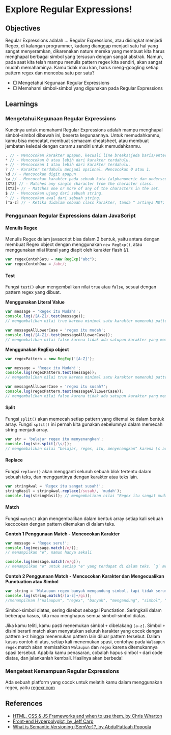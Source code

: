 # Explore Regular Expressions!

## Objectives

Regular Expressions adalah ...
Regular Expressions, atau disingkat menjadi Regex, di kalangan programmer, kadang dianggap menjadi satu hal yang sangat menyeramkan, dikarenakan nature mereka yang membuat kita harus menghapal berbagai simbol yang tersusun dengan sangat abstrak. Namun, pada saat kita telah mampu menulis pattern regex kita sendiri, akan sangat mudah memahaminya. Kamu tidak mau kan, harus meng-googling setiap pattern regex dan mencoba satu per satu?


- ▢ Mengetahui Kegunaan Regular Expressions
- ▢ Memahami simbol-simbol yang digunakan pada Regular Expressions

## Learnings

### Mengetahui Kegunaan Regular Expressions

Kuncinya untuk memahami Regular Expressions adalah mampu menghapal simbol-simbol dibawah ini, beserta kegunaannya. Untuk memudahkanmu, kamu bisa mencatat, membuat semacam cheatsheet, atau membuat jembatan keledai dengan caramu sendiri untuk memudahkanmu.

```javascript
. // - Mencocokan karakter apapun, kecuali line breaks(jeda baris/enter).
* // - Mencocokan 0 atau lebih dari karakter terdahulu.
+ // - Mencocokan 1 atau lebih dari karakter terdahulu.
? // - Karakter terdahulu menjadi opsional. Mencocokan 0 atau 1.
\d // - Mencocokan digit apapun
\w // - Mencocokan karakter pada sebuah kata (alphanumeric dan underscore/garis bawah).
[XYZ] // - Matches any single character from the character class.
[XYZ]+ // - Matches one or more of any of the characters in the set.
$ // - Mencocokan ujung dari sebuah string.
^ // - Mencocokan awal dari sebuah string.
[^a-z] // - Ketika didalam sebuah class karakter, tanda ^ artinya NOT; dalam kasus ini, regex akan mencocokan apapun yang bukan karakter lowercase.
```

### Penggunaan Regular Expressions dalam JavaScript

#### Menulis Regex

Menulis Regex dalam javascript bisa dalam 2 bentuk, yaitu antara dengan membuat Regex object dengan menggunakan `new RegExp()`, atau menggunakan nilai literal yang diapit oleh karakter flash (/).

```javascript
var regexContohSatu = new RegExp("abc");
var regexContohDua = /abc/;
```

#### Test
Fungsi `test()` akan mengembalikan nilai `true` atau `false`, sesuai dengan pattern regex yang dibuat.

**Menggunakan Literal Value**
```javascript
var message = 'Regex itu Mudah!';
console.log(/[A-Z]/.test(message));
// mengembalikan nilai true karena minimal satu karakter memenuhi pattern A-Z

var messageAllLowerCase = 'regex itu mudah';
console.log(/[A-Z]/.test(messageAllLowerCase));
// mengembalikan nilai false karena tidak ada satupun karakter yang memenuhi pattern A-Z
```

**Menggunakan RegExp object**

```javascript
var regexPattern = new RegExp('[A-Z]');

var message = 'Regex itu Mudah!';
console.log(regexPattern.test(message));
// mengembalikan nilai true karena minimal satu karakter memenuhi pattern A-Z

var messageAllLowerCase = 'regex itu susah?';
console.log(regexPattern.test(messageAllLowerCase));
// mengembalikan nilai false karena tidak ada satupun karakter yang memenuhi pattern A-Z
```

#### Split
Fungsi `split()` akan memecah setiap pattern yang ditemui ke dalam bentuk array. Fungsi `split()` ini
pernah kita gunakan sebelumnya dalam memecah string menjadi array.

```javascript
var str = 'belajar regex itu menyenangkan';
console.log(str.split(/\s/));
// mengembalikan nilai "belajar, regex, itu, menyenangkan" karena \s adalah sebuah pattern untuk satu spasi.
```

#### Replace
Fungsi `replace()` akan mengganti seluruh sebuah blok tertentu dalam sebuah teks, dan menggantinya dengan karakter atau teks lain.

```javascript
var stringAwal = 'Regex itu sangat susah!';
stringHasil = stringAwal.replace(/susah/, 'mudah');
console.log(stringHasil); // mengembalikan nilai "Regex itu sangat mudah!"
```

#### Match
Fungsi `match()` akan mengembalikan dalam bentuk array setiap kali sebuah kecocokan dengan pattern ditemukan di dalam teks.

**Contoh 1 Penggunaan Match - Mencocokan Karakter**
```javascript
var message = 'Regex seru!';
console.log(message.match(/e/));
// menampilkan "e", namun hanya sekali

console.log(message.match(/e/g));
// menampilkan "e" untuk setiap "e" yang terdapat di dalam teks. `g` menandakan pencarian secara global, tidak hanya satu kali
```

**Contoh 2 Penggunaan Match - Mencocokan Karakter dan Mengecualikan Punctuation atau Simbol**
```javascript
var string = 'Walaupun regex banyak mengandung simbol, tapi tidak serumit seperti !@#%^%#$*( , ^%&*!!^& dan !#*#$&*@%#';
console.log(string.match(/[a-z]+/gi));
//menampilkan ["Walaupun", "regex", "banyak", "mengandung", "simbol", "tapi", "tidak", "serumit", "seperti", "dan"]
```

Simbol-simbol diatas, sering disebut sebagai Punctiation. Seringkali dalam beberapa kasus, kita mau menghapus semua simbol-simbol diatas.

Jika kamu teliti, kamu pasti menemukan simbol `+` dibelakang `[a-z]`. Simbol `+` disini berarti match akan menyatukan seluruh karakter yang cocok dengan pattern a-z hingga menemukan pattern lain diluar pattern tersebut. Dalam kasus contoh di atas, setiap kali menemukan spasi, contohya pada `Walaupun regex` match akan memisahkan `Walaupun` dan `regex` karena ditemukannya spasi tersebut. Apabila kamu penasaran, cobalah hapus simbol `+` dari code diatas, dan jalankanlah kembali. Hasilnya akan berbeda!



### Mengetest Kemampuan Regular Expressions

Ada sebuah platform yang cocok untuk melatih kamu dalam menggunakan regex, yaitu [regexr.com](http://regexr.com/)

## References

- [HTML, CSS & JS Frameworks and when to use them, by Chris Wharton](https://chriswharton.me/2016/05/html-css-and-js-frameworks-use)
- [Front-end Hyperpolyglot, by Jeff Carp](https://jeffcarp.github.io/frontend-hyperpolyglot)
- [What is Semantic Versioning (SemVer)?, by AbdulFattaah Popoola](https://abdulapopoola.com/2015/10/26/what-is-semver)
